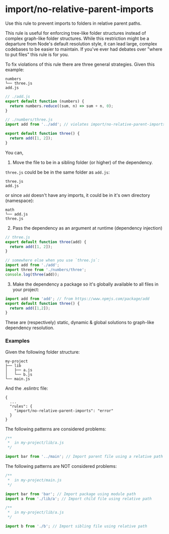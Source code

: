 # import/no-relative-parent-imports

Use this rule to prevent imports to folders in relative parent paths.

This rule is useful for enforcing tree-like folder structures instead of complex graph-like folder structures. While this restriction might be a departure from Node's default resolution style, it can lead large, complex codebases to be easier to maintain. If you've ever had debates over "where to put files" this rule is for you.

To fix violations of this rule there are three general strategies. Given this example:

```
numbers
└── three.js
add.js
```

```js
// ./add.js
export default function (numbers) {
  return numbers.reduce((sum, n) => sum + n, 0);
}

// ./numbers/three.js
import add from '../add'; // violates import/no-relative-parent-imports

export default function three() {
  return add([1, 2]);
}
```

You can,

1. Move the file to be in a sibling folder (or higher) of the dependency.

`three.js` could be be in the same folder as `add.js`:

```
three.js
add.js
```

or since `add` doesn't have any imports, it could be in it's own directory (namespace):

```
math
└── add.js
three.js
```

2. Pass the dependency as an argument at runtime (dependency injection)

```js
// three.js
export default function three(add) {
  return add([1, 2]);
}

// somewhere else when you use `three.js`:
import add from './add';
import three from './numbers/three';
console.log(three(add));
```

3. Make the dependency a package so it's globally available to all files in your project:

```js
import add from 'add'; // from https://www.npmjs.com/package/add
export default function three() {
  return add([1,2]);
}
```

These are (respectively) static, dynamic & global solutions to graph-like dependency resolution.

### Examples

Given the following folder structure:

```
my-project
├── lib
│   ├── a.js
│   └── b.js
└── main.js
```

And the .eslintrc file:
```
{
  ...
  "rules": {
    "import/no-relative-parent-imports": "error"
  }
}
```

The following patterns are considered problems:

```js
/**
 *  in my-project/lib/a.js
 */

import bar from '../main'; // Import parent file using a relative path
```

The following patterns are NOT considered problems:

```js
/**
 *  in my-project/main.js
 */

import bar from 'bar'; // Import package using module path
import a from './lib/a'; // Import child file using relative path

/**
 *  in my-project/lib/a.js
 */

import b from './b'; // Import sibling file using relative path
```
